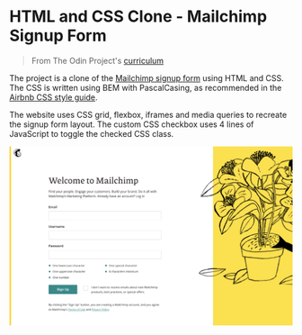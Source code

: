 # HTML and CSS Clone - Mailchimp Signup Form

> From The Odin Project's [curriculum](https://www.theodinproject.com/courses/html-and-css/lessons/html-forms)

The project is a clone of the [Mailchimp signup form](https://login.mailchimp.com/signup/) using HTML and CSS. The CSS is written using BEM with PascalCasing, as recommended in the [Airbnb CSS style guide](https://github.com/airbnb/css).

The website uses CSS grid, flexbox, iframes and media queries to recreate the signup form layout. The custom CSS checkbox uses 4 lines of JavaScript to toggle the checked CSS class.

[![Mailchimp Clone Screenshot](/mailchimp-clone.png)](https://timkellytk.github.io/project-mailchimp-clone)

